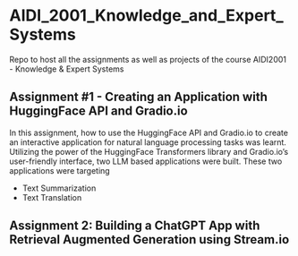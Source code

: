 # AIDI_2001_Knowledge_and_Expert_Systems
Repo to host all the assignments as well as projects of the course AIDI2001 - Knowledge &amp; Expert Systems

## Assignment #1 - Creating an Application with HuggingFace API and Gradio.io
In this assignment, how to use the HuggingFace API and Gradio.io to create an interactive application for natural language processing tasks was learnt. Utilizing the power of the HuggingFace Transformers library and Gradio.io’s user-friendly interface, two LLM based applications were built. These two applications were targeting
- Text Summarization
- Text Translation

## Assignment 2: Building a ChatGPT App with Retrieval Augmented Generation using Stream.io
